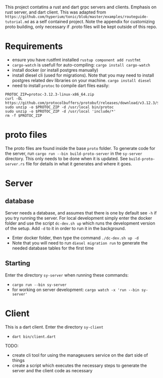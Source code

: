 This project contatins a rust and dart grpc servers and clients.  Emphasis on rust server, and dart client.  This was adapted from `https://github.com/hyperium/tonic/blob/master/examples/routeguide-tutorial.md` as a self contained project.  Note the appendix for customizing proto building, only necessary if .proto files will be kept outside of this repo.

# Requirements
- ensure you have rustfmt installed
    `rustup component add rustfmt`
- `cargo-watch` is usefull for auto-compiling:
    `cargo install cargo-watch`
- install docker (or install postgres manually)
- install diesel cli (used for migrations).  Note that you may need to install postgres related dev libraries on your machine.
  `cargo install diesel`
- need to install `protoc` to compile dart files easily:
```
PROTOC_ZIP=protoc-3.12.3-linux-x86_64.zip
curl -OL https://github.com/protocolbuffers/protobuf/releases/download/v3.12.3/$PROTOC_ZIP
sudo unzip -o $PROTOC_ZIP -d /usr/local bin/protoc
sudo unzip -o $PROTOC_ZIP -d /usr/local 'include/*'
rm -f $PROTOC_ZIP
```

# proto files
The proto files are found inside the base `proto` folder.  To generate code for the server, run `cargo run --bin build-proto-server` in the `sy-server` directory.  This only needs to be done when it is updated.  See `build-proto-server.rs` file for details in what it generates and where it goes.

# Server
## database
Server needs a database, and assumes that there is one by default see `-h` if you try running the server.  For local development simply enter the docker folder and use the script `dc-dev.sh up` which runs the development version of the setup.  Add `-d` to it in order to run it in the background.
  - Enter docker folder, then type the command `./dc-dev.sh up -d`
  - Note that you will need to run `diesel migration run` to generate the needed database tables for the first time

## Starting
Enter the directory `sy-server` when running these commands:
- `cargo run --bin sy-server`
- for working on server development: `cargo watch -x 'run --bin sy-server'`

# Client
This is a dart client.  Enter the directory `sy-client`
- `dart bin/client.dart`

TODO:
- create cli tool for using the manageusers service on the dart side of things
- create a script which executes the necessary steps to generate the server and the client code as necessary 
